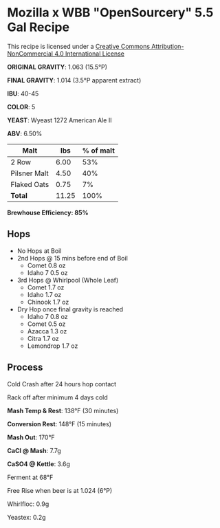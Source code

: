 # Mozilla x WBB "OpenSourcery" 5.5 Gal Recipe

This recipe is licensed under a [Creative Commons Attribution-NonCommercial 4.0 International License](http://creativecommons.org/licenses/by-nc/4.0/)

**ORIGINAL GRAVITY**: 1.063 (15.5°P)

**FINAL GRAVITY**: 1.014 (3.5°P apparent extract)

**IBU**: 40-45

**COLOR**: 5

**YEAST**: Wyeast 1272 American Ale II

**ABV**: 6.50%


Malt | lbs  | % of malt
--- | --- | ---
2 Row  | 6.00  | 53%
Pilsner Malt  | 4.50  | 40%
Flaked Oats  | 0.75  | 7%
**Total** | 11.25 | 100%

**Brewhouse Efficiency: 85%**

## Hops

* No Hops at Boil
* 2nd Hops @ 15 mins before end of Boil
	* Comet 0.8 oz
	* Idaho 7 0.5 oz
* 3rd Hops @ Whirlpool (Whole Leaf)
	* Comet 1.7 oz
	* Idaho 1.7 oz
	* Chinook 1.7 oz
* Dry Hop once final gravity is reached
	* Idaho 7 0.8 oz
	* Comet 	0.5 oz
	* Azacca 	1.3 oz
	* Citra 	1.7 oz
	* Lemondrop 	1.7 oz

## Process

Cold Crash after 24 hours hop contact

Rack off after minimum 4 days cold

**Mash Temp & Rest**: 138°F (30 minutes)

**Conversion Rest**: 148°F (15 minutes)

**Mash Out**: 170°F

**CaCl @ Mash**: 7.7g

**CaSO4 @ Kettle**: 3.6g

Ferment at 68°F

Free Rise when beer is at 1.024 (6°P)

Whirlfloc: 0.9g

Yeastex: 0.2g
